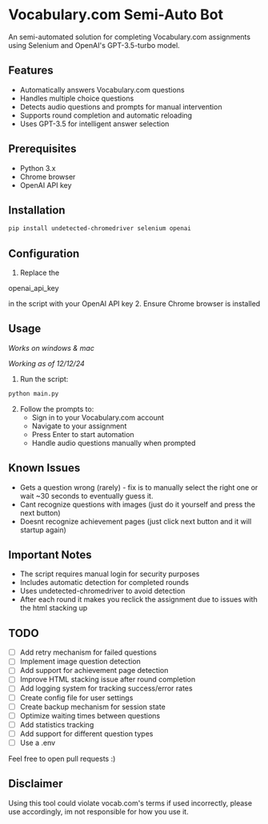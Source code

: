 # Vocabulary.com Semi-Auto Bot

An semi-automated solution for completing Vocabulary.com assignments using Selenium and OpenAI's GPT-3.5-turbo model.

## Features

- Automatically answers Vocabulary.com questions
- Handles multiple choice questions
- Detects audio questions and prompts for manual intervention
- Supports round completion and automatic reloading
- Uses GPT-3.5 for intelligent answer selection

## Prerequisites

- Python 3.x
- Chrome browser
- OpenAI API key

## Installation

```sh
pip install undetected-chromedriver selenium openai
```

## Configuration

1. Replace the 

openai_api_key

 in the script with your OpenAI API key
2. Ensure Chrome browser is installed

## Usage
*Works on windows & mac*

*Working as of 12/12/24*

1. Run the script:
```sh
python main.py
```

2. Follow the prompts to:
   - Sign in to your Vocabulary.com account
   - Navigate to your assignment
   - Press Enter to start automation
   - Handle audio questions manually when prompted

## Known Issues
- Gets a question wrong (rarely) - fix is to manually select the right one or wait ~30 seconds to eventually guess it.
- Cant recognize questions with images (just do it yourself and press the next button)
- Doesnt recognize achievement pages (just click next button and it will startup again)

## Important Notes

- The script requires manual login for security purposes
- Includes automatic detection for completed rounds
- Uses undetected-chromedriver to avoid detection
- After each round it makes you reclick the assignment due to issues with the html stacking up

## TODO

- [ ] Add retry mechanism for failed questions
- [ ] Implement image question detection
- [ ] Add support for achievement page detection
- [ ] Improve HTML stacking issue after round completion
- [ ] Add logging system for tracking success/error rates
- [ ] Create config file for user settings
- [ ] Create backup mechanism for session state
- [ ] Optimize waiting times between questions
- [ ] Add statistics tracking
- [ ] Add support for different question types
- [ ] Use a .env
  
Feel free to open pull requests :)

## Disclaimer

Using this tool could violate vocab.com's terms if used incorrectly, please use accordingly, im not responsible for how you use it.
